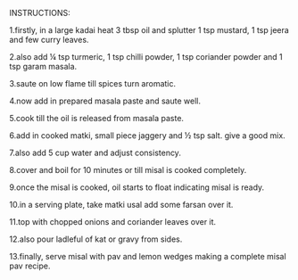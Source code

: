 INSTRUCTIONS:

1.firstly, in a large kadai heat 3 tbsp oil and splutter 1 tsp mustard, 1 tsp jeera and few curry leaves.

2.also add ¼ tsp turmeric, 1 tsp chilli powder, 1 tsp coriander powder and 1 tsp garam masala.

3.saute on low flame till spices turn aromatic.

4.now add in prepared masala paste and saute well.

5.cook till the oil is released from masala paste.

6.add in cooked matki, small piece jaggery and ½ tsp salt. give a good mix.

7.also add 5 cup water and adjust consistency.

8.cover and boil for 10 minutes or till misal is cooked completely.

9.once the misal is cooked, oil starts to float indicating misal is ready.

10.in a serving plate, take matki usal add some farsan over it.

11.top with chopped onions and coriander leaves over it.

12.also pour ladleful of kat or gravy from sides.

13.finally, serve misal with pav and lemon wedges making a complete misal pav recipe.
